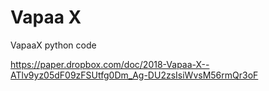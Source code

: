 # Vapaa X
VapaaX python code

https://paper.dropbox.com/doc/2018-Vapaa-X--ATlv9yz05dF09zFSUtfg0Dm_Ag-DU2zsIsiWvsM56rmQr3oF
